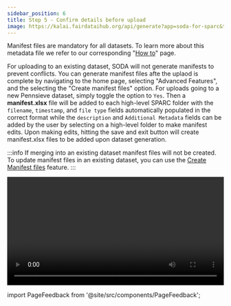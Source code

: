 ```yaml
---
sidebar_position: 6
title: Step 5 - Confirm details before upload
image: https://kalai.fairdataihub.org/api/generate?app=soda-for-sparc&title=Step%205%20-%20Request%20manifest%20files&description=Prepare%20Dataset&org=fairdataihub
---
```


Manifest files are mandatory for all datasets. To learn more about this metadata file we refer to our corresponding
"[How to](../how-to/how-to-structure-the-manifest-metadata-file.md)" page.

For uploading to an existing dataset, SODA will not generate manifests to prevent conflicts. You can generate manifest files afte the uplaod is complete by navigating to the home page, selecting "Advanced Features", and the selecting
the "Create manifest files" option.
For uploads going to a new Pennsieve dataset, simply toggle the option to `Yes`. Then a **manifest.xlsx** file will be added
to each high-level SPARC folder with the `filename`, `timestamp`, and `file type` fields automatically populated in the correct format while the `description` and
`Additional Metadata` fields can be added by the user by selecting on a high-level folder to make manifest edits. Upon making edits, hitting the save and exit button
will create manifest.xlsx files to be added upon dataset generation.

:::info
If merging into an existing dataset manifest files will not be created. To update manifest files in an existing dataset, you can use the [Create Manifest files](../advanced-mode/create-manifest-files.md) feature.
:::

<video
   controls
   autoPlay
   loop
   width="100%"
   src="https://github.com/fairdataihub/SODA-for-SPARC/raw/main/docs/documentation/Videos/soda-for-sparc-manifests.mp4"
/>

import PageFeedback from '@site/src/components/PageFeedback';

<PageFeedback />
